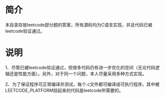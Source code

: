# 简介
本目录存放leetcode部分题的答案，所有源码均为C语言实现，并且代码已被leetcode验证通过。

# 说明
1、尽管已被leetcode验证通过，但很多代码仍有进一步优化的空间（无论代码逻辑还是性能方面）。另外，对于同一个问题，本人尽量采用多种方式实现。

2、为了保证程序可正常编译并测试，每个.c文件都可编译成可执行程序。其中被LEETCODE_PLATFORM括起来的代码是leetcode所需要的。
